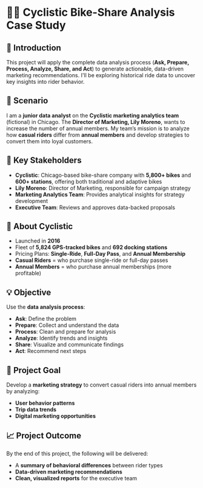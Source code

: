 # 🚴‍♂️ Cyclistic Bike-Share Analysis Case Study

## 📌 Introduction  
This project will apply the complete data analysis process (**Ask, Prepare, Process, Analyze, Share, and Act**) to generate actionable, data-driven marketing recommendations. I'll be exploring historical ride data to uncover key insights into rider behavior.

## 🧠 Scenario  
I am a **junior data analyst** on the **Cyclistic marketing analytics team** (fictional) in Chicago. The **Director of Marketing, Lily Moreno**, wants to increase the number of annual members. My team’s mission is to analyze how **casual riders** differ from **annual members** and develop strategies to convert them into loyal customers.

## 👥 Key Stakeholders  
- **Cyclistic**: Chicago-based bike-share company with **5,800+ bikes** and **600+ stations**, offering both traditional and adaptive bikes  
- **Lily Moreno**: Director of Marketing, responsible for campaign strategy  
- **Marketing Analytics Team**: Provides analytical insights for strategy development  
- **Executive Team**: Reviews and approves data-backed proposals

## 🏢 About Cyclistic  
- Launched in **2016**  
- Fleet of **5,824 GPS-tracked bikes** and **692 docking stations**  
- Pricing Plans: **Single-Ride**, **Full-Day Pass**, and **Annual Membership**  
- **Casual Riders** = who purchase single-ride or full-day passes
- **Annual Members** = who purchase annual memberships (more profitable)

## 💡 Objective  
Use the **data analysis process**:  
- **Ask**: Define the problem  
- **Prepare**: Collect and understand the data  
- **Process**: Clean and prepare for analysis  
- **Analyze**: Identify trends and insights  
- **Share**: Visualize and communicate findings  
- **Act**: Recommend next steps

## 🎯 Project Goal  
Develop a **marketing strategy** to convert casual riders into annual members by analyzing:  
- **User behavior patterns**  
- **Trip data trends**  
- **Digital marketing opportunities**

## 📈 Project Outcome  
By the end of this project, the following will be delivered:  
- A **summary of behavioral differences** between rider types  
- **Data-driven marketing recommendations**  
- **Clean, visualized reports** for the executive team

